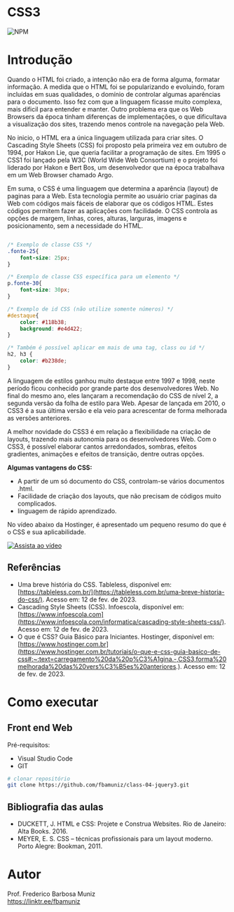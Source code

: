 # CSS3
![NPM](https://img.shields.io/npm/l/react)
# Introdução

Quando o HTML foi criado, a intenção não era de forma alguma, formatar informação. A medida que o HTML foi se popularizando e evoluindo, foram incluídas em suas qualidades, o domínio de controlar algumas aparências para o documento. Isso fez com que a linguagem ficasse muito complexa, mais dificil para entender e manter. Outro problema era que os Web Browsers da época tinham diferenças de implementações, o que dificultava a visualização dos sites, trazendo menos controle na navegação pela Web.

No inicio, o HTML era a única linguagem utilizada para criar sites. O Cascading Style Sheets (CSS) foi proposto pela primeira vez em outubro de 1994, por Hakon Lie, que queria facilitar a programação de sites. Em 1995 o CSS1 foi lançado pela W3C (World Wide Web Consortium) e o projeto foi liderado por Hakon e Bert Bos, um desenvolvedor que na época trabalhava em um Web Browser chamado Argo. 

Em suma, o CSS é uma linguagem que determina a aparência (layout) de paginas para a Web. Esta tecnologia permite ao usuário criar paginas da Web com códigos mais fáceis de elaborar que os códigos HTML. Estes códigos permitem fazer as aplicações com facilidade. O CSS controla as opções de margem, linhas, cores, alturas, larguras, imagens e posicionamento, sem a necessidade do HTML. 

```css

/* Exemplo de classe CSS */
.fonte-25{
    font-size: 25px;
}

/* Exemplo de classe CSS específica para um elemento */
p.fonte-30{
    font-size: 30px;
}

/* Exemplo de id CSS (não utilize somente números) */
#destaque{
    color: #118b38;
    background: #e4d422;    
}

/* Também é possível aplicar em mais de uma tag, class ou id */
h2, h3 {
    color: #b238de;
}

```

A linguagem de estilos ganhou muito destaque entre 1997 e 1998, neste período ficou conhecido por grande parte dos desenvolvedores Web. No final do mesmo ano, eles lançaram a recomendação do CSS de nível 2, a segunda versão da folha de estilo para Web. Apesar de lançada em 2010, o CSS3 é a sua última versão e ela veio para acrescentar de forma melhorada as versões anteriores. 

A melhor novidade do CSS3 é em relação a flexibilidade na criação de layouts, trazendo mais autonomia para os desenvolvedores Web. Com o CSS3, é possível elaborar cantos arredondados, sombras, efeitos gradientes, animações e efeitos de transição, dentre outras opções.

**Algumas vantagens do CSS:**

- A partir de um só documento do CSS, controlam-se vários documentos .html.
- Facilidade de criação dos layouts, que não precisam de códigos muito complicados.
- linguagem de rápido aprendizado.

No vídeo abaixo da Hostinger, é apresentado um pequeno resumo do que é o CSS e sua aplicabilidade.

[![Assista ao vídeo](https://img.youtube.com/vi/CTjUpZqTJDg/maxresdefault.jpg)](https://www.youtube.com/watch?v=CTjUpZqTJDg)

## Referências

- Uma breve história do CSS. Tableless, disponível em: [https://tableless.com.br/](https://tableless.com.br/uma-breve-historia-do-css/). Acesso em: 12 de fev. de 2023.
- Cascading Style Sheets (CSS). Infoescola, disponível em: [https://www.infoescola.com](https://www.infoescola.com/informatica/cascading-style-sheets-css/). Acesso em: 12 de fev. de 2023.
- O que é CSS? Guia Básico para Iniciantes. Hostinger, disponível em: [https://www.hostinger.com.br](https://www.hostinger.com.br/tutoriais/o-que-e-css-guia-basico-de-css#:~:text=carregamento%20da%20p%C3%A1gina.-,CSS3,forma%20melhorada%20das%20vers%C3%B5es%20anteriores.). Acesso em: 12 de fev. de 2023.

# Como executar

## Front end Web
Pré-requisitos: 
- Visual Studio Code
- GIT

```bash
# clonar repositório
git clone https://github.com/fbamuniz/class-04-jquery3.git

```

## Bibliografia das aulas

- DUCKETT, J. HTML e CSS: Projete e Construa Websites. Rio de Janeiro: Alta Books. 2016.
- MEYER, E. S. CSS – técnicas profissionais para um layout moderno. Porto Alegre: Bookman, 2011.


# Autor

Prof. Frederico Barbosa Muniz<br>
https://linktr.ee/fbamuniz
